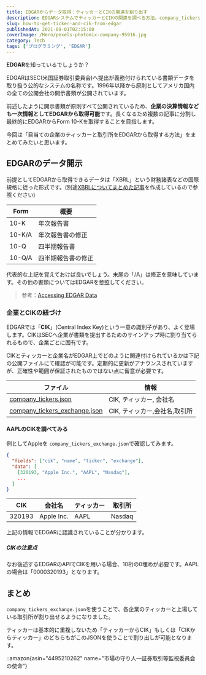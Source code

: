 ```yaml
---
title: EDGARからデータ取得：ティッカーとCIKの関連を割り出す
description: EDGARシステムでティッカーとCIKの関連を調べる方法。company_tickers.jsonを使用した企業検索、Form 10-K/10-QなどのXBRL形式決算データ取得の基礎知識を解説。
slug: how-to-get-ticker-and-cik-from-edgar
publishedAt: 2021-08-01T02:15:00
coverImage: /Hero/pexels-photomix-company-95916.jpg
category: Tech
tags: ['プログラミング', 'EDGAR']
---
```


**EDGAR**を知っているでしょうか？

EDGARはSEC(米国証券取引委員会)へ提出が義務付けられている書類データを取り扱う公的なシステムの名称です。1996年以降から原則としてアメリカ国内の全ての公開会社の開示書類が公開されています。

前述したように開示書類が原則すべて公開されているため、**企業の決算情報なども一次情報としてEDGARから取得可能**です。長くなるため複数の記事に分割し最終的にEDGARからForm 10-Kを取得することを目指します。

今回は「目当ての企業のティッカーと取引所をEDGARから取得する方法」をまとめてみたいと思います。

## EDGARのデータ開示

前提としてEDGARから取得できるデータは「XBRL」という財務諸表などの国際規格に従った形式です。(別途[XBRLについてまとめた記事](./what-is-xbrl)を作成しているので参照ください)

| Form   | 概要               |
| ------ | ------------------ |
| 10-K   | 年次報告書         |
| 10-K/A | 年次報告書の修正   |
| 10-Q   | 四半期報告書       |
| 10-Q/A | 四半期報告書の修正 |

代表的な上記を覚えておけば良いでしょう。末尾の「/A」は修正を意味しています。その他の書類についてはEDGARを[参照](https://www.sec.gov/oiea/Article/edgarguide.html)してください。

> 参考：[Accessing EDGAR Data](https://www.sec.gov/os/accessing-edgar-data)

### 企業とCIKの紐づけ

EDGARでは「**CIK**」(Central Index Key)という一意の識別子があり、よく登場します。CIKはSECへ企業が書類を提出するためのサインアップ時に割り当てられるもので、企業ごとに固有です。

CIKとティッカーと企業名がEDGAR上でどのように関連付けられているかは下記の公開ファイルにて確認が可能です。定期的に更新がアナウンスされていますが、正確性や範囲が保証されたものではない点に留意が必要です。

| ファイル                                                                                 | 情報                          |
| ---------------------------------------------------------------------------------------- | ----------------------------- |
| [company_tickers.json](https://www.sec.gov/files/company_tickers.json)                   | CIK, ティッカー, 会社名       |
| [company_tickers_exchange.json](https://www.sec.gov/files/company_tickers_exchange.json) | CIK, ティッカー,会社名,取引所 |

#### AAPLのCIKを調べてみる

例としてAppleを `company_tickers_exchange.json`で確認してみます。

```json
{
  "fields": ["cik", "name", "ticker", "exchange"],
  "data": [
    [320193, "Apple Inc.", "AAPL", "Nasdaq"],
    ...
  ]
}
```

| CIK    | 会社名     | ティッカー | 取引所 |
| ------ | ---------- | ---------- | ------ |
| 320193 | Apple Inc. | AAPL       | Nasdaq |

上記の情報でEDGARに認識されていることが分かります。

##### CIKの注意点

なお後述するEDGARのAPIでCIKを用いる場合、10桁の0埋めが必要です。AAPLの場合は「0000320193」となります。

## まとめ

`company_tickers_exchange.json`を使うことで、各企業のティッカーと上場している取引所が割り出せるようになりました。

ティッカーは基本的に重複しないため「ティッカーからCIK」もしくは「CIKからティッカー」のどちらもがこのJSONを使うことで割り出しが可能となります。

::amazon{asin="4495210262" name="市場の守り人―証券取引等監視委員会の使命"}
